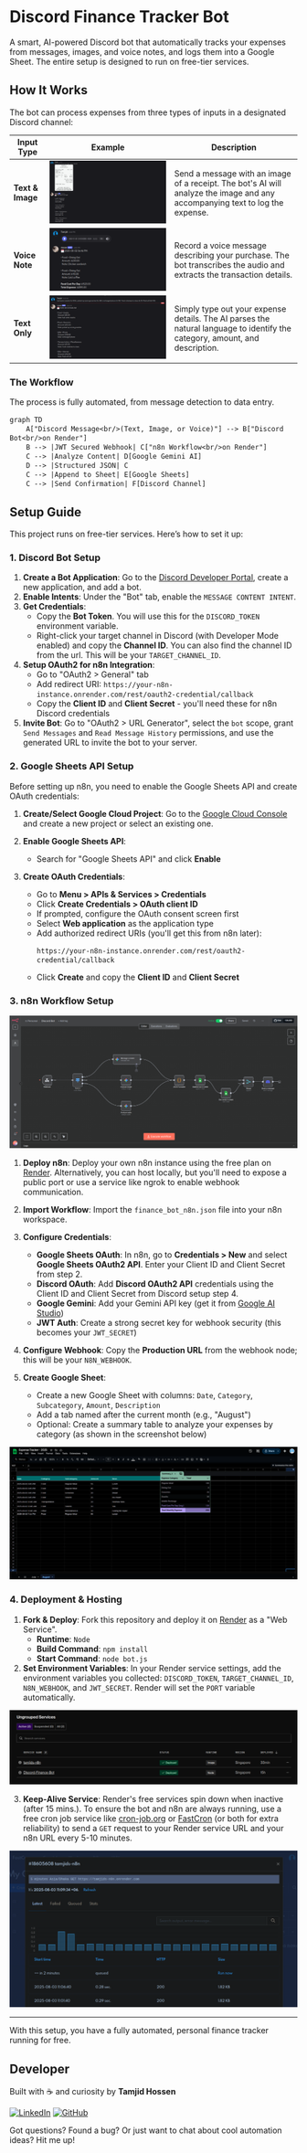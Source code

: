 # Discord Finance Tracker Bot

A smart, AI-powered Discord bot that automatically tracks your expenses from messages, images, and voice notes, and logs them into a Google Sheet. The entire setup is designed to run on free-tier services.

## How It Works

The bot can process expenses from three types of inputs in a designated Discord channel:

| Input Type       | Example                                                                                      | Description                                                                                                                  |
| ---------------- | -------------------------------------------------------------------------------------------- | ---------------------------------------------------------------------------------------------------------------------------- |
| **Text & Image** | ![Discord Image & Text Message](docs/screenshots/discord_image_and_text_messege_example.png) | Send a message with an image of a receipt. The bot's AI will analyze the image and any accompanying text to log the expense. |
| **Voice Note**   | ![Discord Voice Message](docs/screenshots/discord_audio_messege_example.png)                 | Record a voice message describing your purchase. The bot transcribes the audio and extracts the transaction details.         |
| **Text Only**    | ![Discord Text Message](docs/screenshots/discord_text_messege_example.png)                   | Simply type out your expense details. The AI parses the natural language to identify the category, amount, and description.  |

### The Workflow

The process is fully automated, from message detection to data entry.

```mermaid
graph TD
    A["Discord Message<br/>(Text, Image, or Voice)"] --> B["Discord Bot<br/>on Render"]
    B --> |JWT Secured Webhook| C["n8n Workflow<br/>on Render"]
    C --> |Analyze Content| D[Google Gemini AI]
    D --> |Structured JSON| C
    C --> |Append to Sheet| E[Google Sheets]
    C --> |Send Confirmation| F[Discord Channel]
```

## Setup Guide

This project runs on free-tier services. Here’s how to set it up:

### 1. Discord Bot Setup

1.  **Create a Bot Application**: Go to the [Discord Developer Portal](https://discord.com/developers/applications), create a new application, and add a bot.
2.  **Enable Intents**: Under the "Bot" tab, enable the `MESSAGE CONTENT INTENT`.
3.  **Get Credentials**:
    - Copy the **Bot Token**. You will use this for the `DISCORD_TOKEN` environment variable.
    - Right-click your target channel in Discord (with Developer Mode enabled) and copy the **Channel ID**. You can also find the channel ID from the url. This will be your `TARGET_CHANNEL_ID`.
4.  **Setup OAuth2 for n8n Integration**:
    - Go to "OAuth2 > General" tab
    - Add redirect URI: `https://your-n8n-instance.onrender.com/rest/oauth2-credential/callback`
    - Copy the **Client ID** and **Client Secret** - you'll need these for n8n Discord credentials
5.  **Invite Bot**: Go to "OAuth2 > URL Generator", select the `bot` scope, grant `Send Messages` and `Read Message History` permissions, and use the generated URL to invite the bot to your server.

### 2. Google Sheets API Setup

Before setting up n8n, you need to enable the Google Sheets API and create OAuth credentials:

1.  **Create/Select Google Cloud Project**: Go to the [Google Cloud Console](https://console.cloud.google.com) and create a new project or select an existing one.

2.  **Enable Google Sheets API**:

    - Search for "Google Sheets API" and click **Enable**

3.  **Create OAuth Credentials**:
    - Go to **Menu > APIs & Services > Credentials**
    - Click **Create Credentials > OAuth client ID**
    - If prompted, configure the OAuth consent screen first
    - Select **Web application** as the application type
    - Add authorized redirect URIs (you'll get this from n8n later):
      ```
      https://your-n8n-instance.onrender.com/rest/oauth2-credential/callback
      ```
    - Click **Create** and copy the **Client ID** and **Client Secret**

### 3. n8n Workflow Setup

![n8n Workspace](docs/screenshots/n8n_workspace.png)

1.  **Deploy n8n**: Deploy your own n8n instance using the free plan on [Render](https://render.com). Alternatively, you can host locally, but you'll need to expose a public port or use a service like ngrok to enable webhook communication.

2.  **Import Workflow**: Import the `finance_bot_n8n.json` file into your n8n workspace.

3.  **Configure Credentials**:

    - **Google Sheets OAuth**: In n8n, go to **Credentials > New** and select **Google Sheets OAuth2 API**. Enter your Client ID and Client Secret from step 2.
    - **Discord OAuth**: Add **Discord OAuth2 API** credentials using the Client ID and Client Secret from Discord setup step 4.
    - **Google Gemini**: Add your Gemini API key (get it from [Google AI Studio](https://aistudio.google.com/app/apikey))
    - **JWT Auth**: Create a strong secret key for webhook security (this becomes your `JWT_SECRET`)

4.  **Configure Webhook**: Copy the **Production URL** from the webhook node; this will be your `N8N_WEBHOOK`.

5.  **Create Google Sheet**:
    - Create a new Google Sheet with columns: `Date`, `Category`, `Subcategory`, `Amount`, `Description`
    - Add a tab named after the current month (e.g., "August")
    - Optional: Create a summary table to analyze your expenses by category (as shown in the screenshot below)

![Google Sheets Example](docs/screenshots/google_sheets.png)

### 4. Deployment & Hosting

1.  **Fork & Deploy**: Fork this repository and deploy it on [Render](https://render.com) as a "Web Service".
    - **Runtime**: `Node`
    - **Build Command**: `npm install`
    - **Start Command**: `node bot.js`
2.  **Set Environment Variables**: In your Render service settings, add the environment variables you collected: `DISCORD_TOKEN`, `TARGET_CHANNEL_ID`, `N8N_WEBHOOK`, and `JWT_SECRET`. Render will set the `PORT` variable automatically.

![Render Dashboard](docs/screenshots/render_free_plan_running_n8n_and_messegeForwarderScript.png)

3.  **Keep-Alive Service**: Render's free services spin down when inactive (after 15 mins.). To ensure the bot and n8n are always running, use a free cron job service like [cron-job.org](https://cron-job.org) or [FastCron](https://fastcron.com/) (or both for extra reliability) to send a `GET` request to your Render service URL and your n8n URL every 5-10 minutes.

![FastCron Setup](docs/screenshots/fastcron%20screenshot%20for%20n8n.png)

---

With this setup, you have a fully automated, personal finance tracker running for free.

## Developer

Built with ☕ and curiosity by **Tamjid Hossen**

[![LinkedIn](https://img.shields.io/badge/LinkedIn-Connect-blue?style=for-the-badge&logo=linkedin)](https://www.linkedin.com/in/tamjidhossen/)
[![GitHub](https://img.shields.io/badge/GitHub-Follow-black?style=for-the-badge&logo=github)](https://github.com/tamjidhossen)

Got questions? Found a bug? Or just want to chat about cool automation ideas? Hit me up!
